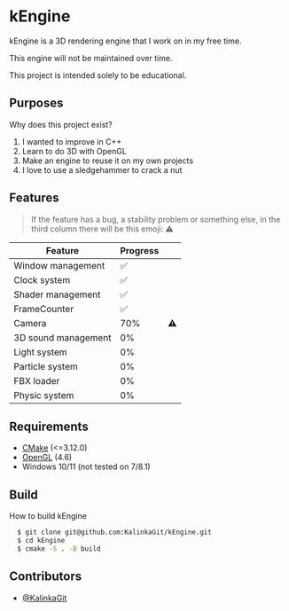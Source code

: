 
# kEngine

kEngine is a 3D rendering engine that I work on in my free time.

This engine will not be maintained over time.

This project is intended solely to be educational.

## Purposes
Why does this project exist?

1. I wanted to improve in C++
2. Learn to do 3D with OpenGL
3. Make an engine to reuse it on my own projects
4. I love to use a sledgehammer to crack a nut
## Features
> If the feature has a bug, a stability problem or something else, in the third column there will be this emoji: ⚠️

| Feature | Progress | |
|--|--|--|
| Window management | ✅ |  |
| Clock system | ✅ |  |
| Shader management | ✅ |  |
| FrameCounter | ✅ |  |
| Camera | 70% | ⚠️ |
| 3D sound management | 0% |  |
| Light system | 0% | |
| Particle system | 0% | |
| FBX loader | 0% |  |
| Physic system | 0% | |

## Requirements
 - [CMake](https://cmake.org/) (<=3.12.0)
 - [OpenGL](https://www.opengl.org/) (4.6)
 - Windows 10/11 (not tested on 7/8.1)


## Build

How to build kEngine 

```bash
  $ git clone git@github.com:KalinkaGit/kEngine.git
  $ cd kEngine
  $ cmake -S . -B build
```
    
## Contributors

- [@KalinkaGit](https://www.github.com/KalinkaGit)

